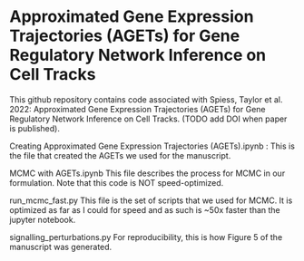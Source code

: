 # Approximated Gene Expression Trajectories (AGETs) for Gene Regulatory Network Inference on Cell Tracks 

This github repository contains code associated with Spiess, Taylor et al. 2022: Approximated Gene Expression Trajectories (AGETs) for Gene Regulatory Network Inference on Cell Tracks.  (TODO add DOI when paper is published). 

Creating Approximated Gene Expression Trajectories (AGETs).ipynb : 
This is the file that created the AGETs we used for the manuscript. 

MCMC with AGETs.ipynb 
This file describes the process for MCMC in our formulation. Note that this code is NOT speed-optimized. 

run_mcmc_fast.py 
This file is the set of scripts that we used for MCMC. It is optimized as far as I could for speed and as such is ~50x faster than the jupyter notebook. 

signalling_perturbations.py 
For reproducibility, this is how Figure 5 of the manuscript was generated. 
